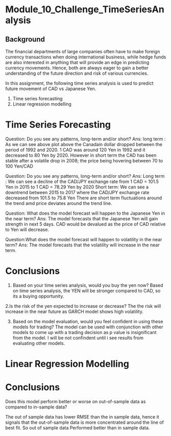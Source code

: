 # Module_10_Challenge_TimeSeriesAnalysis
## Background

The financial departments of large companies often have to make foreign currency transactions when doing international business, while hedge funds are also interested in anything that will provide an edge in predicting currency movements. Hence, both are always eager to gain a better understanding of the future direction and risk of various currencies. 

In this assignment, the following time series analysis is used to predict future movement of CAD vs Japanese Yen.

1. Time series forecasting
2. Linear regression modelling

# Time Series Forecasting

Question: Do you see any patterns, long-term and/or short? 
Ans: long term : As we can see above plot above the Canadain dollar dropped between the period of 1992 and 2020. 1 CAD was around 120 Yen in 1992 and it decreased to 80 Yen by 2020.
However in short term the CAD has been stable after a volatile drop in 2008; the price being hovering between 70 to 100 Yen/CAD

Question: Do you see any patterns, long-term and/or short?
Ans: Long term : We can see a decline of the CAD/JPY exchange rate from 1 CAD = 101.5 Yen in 2015 to 1 CAD = 78.29 Yen by 2020
Short term: We can see a downtrend between 2015 to 2017 where the CAD/JPY exchange rate decreased from 101.5 to 75.8 Yen
There are short term fluctuations around the trend amd price deviates around the trend line.

Question: What does the model forecast will happen to the Japanese Yen in the near term?
Ans: The model forecasts that the Japanese Yen will gain strength in next 5 days. CAD would be devalued as the price of CAD relative to Yen will decrease.

Question:What does the model forecast will happen to volatility in the near term?
Ans: The model forecasts that the volatility will increase in the near term.

# Conclusions
 
1. Based on your time series analysis, would you buy the yen now?
 Based on time series analysis, the YEN will be stronger compared to CAD, so its a buying opportunity.

2.Is the risk of the yen expected to increase or decrease?
 The the risk will increase in the near future as GARCH model shows high volatility.

3. Based on the model evaluation, would you feel confident in using these models for trading?
 The model can be used with conjunction with other models to come up with a trading decision as p value is insignificant from the model.
 I will be not confindent until i see results from evaluating other models.


# Linear Regression Modelling

# Conclusions

Does this model perform better or worse on out-of-sample data as compared to in-sample data?

The out of sample data has lower RMSE than the in sample data, hence it signals that the out-of-sample data is more concentrated around the line of best fit.
So out of sample data Performed better than in sample data.